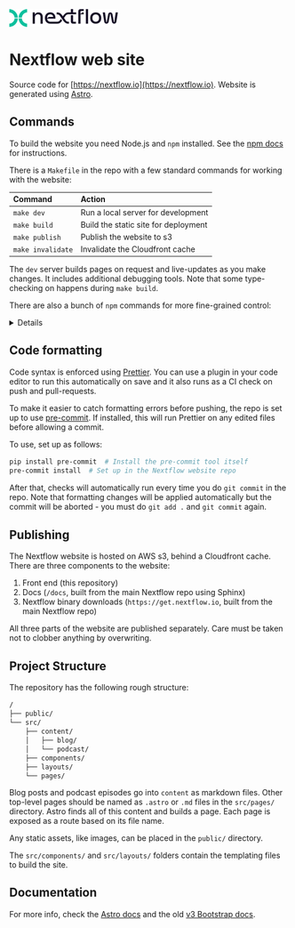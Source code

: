 <picture>
  <source media="(prefers-color-scheme: dark)" srcset="public/img/nextflow_darkbg.svg">
  <source media="(prefers-color-scheme: light)" srcset="public/img/nextflow.svg">
  <img alt="Nextflow Logo" src="public/img/nextflow.svg">
</picture>

# Nextflow web site

Source code for [https://nextflow.io](https://nextflow.io). Website is generated using [Astro](https://astro.build).

## Commands

To build the website you need Node.js and `npm` installed. See the [npm docs](https://docs.npmjs.com/downloading-and-installing-node-js-and-npm) for instructions.

<!-- TODO: We can replace the Makefile with `npm run` scripts in package.json -->

There is a `Makefile` in the repo with a few standard commands for working with the website:

| Command           | Action                               |
| :---------------- | :----------------------------------- |
| `make dev`        | Run a local server for development   |
| `make build`      | Build the static site for deployment |
| `make publish`    | Publish the website to s3            |
| `make invalidate` | Invalidate the Cloudfront cache      |

The `dev` server builds pages on request and live-updates as you make changes. It includes additional debugging tools. Note that some type-checking on happens during `make build`.

There are also a bunch of `npm` commands for more fine-grained control:

<details>

| Command                   | Action                                           |
| :------------------------ | :----------------------------------------------- |
| `npm install`             | Installs dependencies                            |
| `npm run dev`             | Starts local dev server at `localhost:4321`      |
| `npm run build`           | Build your production site to `./dist/`          |
| `npm run preview`         | Preview your build locally, before deploying     |
| `npm run astro ...`       | Run CLI commands like `astro add`, `astro check` |
| `npm run astro -- --help` | Get help using the Astro CLI                     |

</details>

## Code formatting

Code syntax is enforced using [Prettier](https://prettier.io/). You can use a plugin in your code editor to run this automatically on save and it also runs as a CI check on push and pull-requests.

To make it easier to catch formatting errors before pushing, the repo is set up to use [pre-commit](https://pre-commit.com/). If installed, this will run Prettier on any edited files before allowing a commit.

To use, set up as follows:

```bash
pip install pre-commit  # Install the pre-commit tool itself
pre-commit install  # Set up in the Nextflow website repo
```

After that, checks will automatically run every time you do `git commit` in the repo. Note that formatting changes will be applied automatically but the commit will be aborted - you must do `git add .` and `git commit` again.

## Publishing

The Nextflow website is hosted on AWS s3, behind a Cloudfront cache. There are three components to the website:

1. Front end (this repository)
2. Docs (`/docs`, built from the main Nextflow repo using Sphinx)
3. Nextflow binary downloads (`https://get.nextflow.io`, built from the main Nextflow repo)

All three parts of the website are published separately. Care must be taken not to clobber anything by overwriting.

## Project Structure

The repository has the following rough structure:

```text
/
├── public/
└── src/
    ├── content/
    │   ├── blog/
    │   └── podcast/
    ├── components/
    ├── layouts/
    └── pages/
```

Blog posts and podcast episodes go into `content` as markdown files. Other top-level pages should be named as `.astro` or `.md` files in the `src/pages/` directory. Astro finds all of this content and builds a page. Each page is exposed as a route based on its file name.

Any static assets, like images, can be placed in the `public/` directory.

The `src/components/` and `src/layouts/` folders contain the templating files to build the site.

## Documentation

For more info, check the [Astro docs](https://docs.astro.build)
and the old [v3 Bootstrap docs](https://getbootstrap.com/docs/3.4/).
